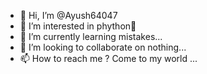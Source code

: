 - 👋 Hi, I’m @Ayush64047
- 👀 I’m interested in phython🐍
- 🌱 I’m currently learning mistakes...
- 💞️ I’m looking to collaborate on nothing...
- 📫 How to reach me ? Come to my world ...

<!---
Ayush64047/Ayush64047 is a ✨ special ✨ repository because its `README.md` (this file) appears on your GitHub profile.
You can click the Preview link to take a look at your changes.
--->
